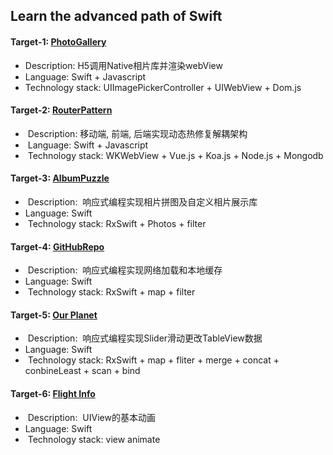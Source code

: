 ## Learn the advanced path of Swift

#### Target-1: [PhotoGallery](http://www.jianshu.com/p/555786f35357)
-  Description:  H5调用Native相片库并渲染webView
-  Language: Swift + Javascript
-  Technology stack: UIImagePickerController + UIWebView + Dom.js
  
#### Target-2: [RouterPattern](http://www.jianshu.com/p/5a03995a6ce1) 
-  Description:  移动端, 前端, 后端实现动态热修复解耦架构
-  Language: Swift + Javascript
-  Technology stack: WKWebView + Vue.js + Koa.js + Node.js + Mongodb

#### Target-3: [AlbumPuzzle](http://www.jianshu.com/p/79010cca3b9c)
-  Description:  响应式编程实现相片拼图及自定义相片展示库
-  Language: Swift
-  Technology stack: RxSwift + Photos + filter

#### Target-4: [GitHubRepo](http://www.jianshu.com/p/6b80a0db56bd)
-  Description:  响应式编程实现网络加载和本地缓存
-  Language: Swift
-  Technology stack: RxSwift + map + filter

#### Target-5: [Our Planet](http://www.jianshu.com/p/71c815f1d4de)
-  Description:  响应式编程实现Slider滑动更改TableView数据
-  Language: Swift
-  Technology stack: RxSwift + map + fliter + merge + concat + conbineLeast + scan + bind

#### Target-6: [Flight Info](http://www.jianshu.com/p/85877d2ddcb8)
-  Description:  UIView的基本动画
-  Language: Swift
-  Technology stack: view animate
